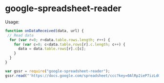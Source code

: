 google-spreadsheet-reader
=========================

Usage:

```js
function onDataReceived(data, url) {
 // Read data
  for (var r=0; r<data.table.rows.length; r++) {
    for (var c=0; c<data.table.rows[r].c.length; c++) {
      data = data.table.rows[r].c[c];
    }
  }
}

var gssr = require("google-spreadsheet-reader");
gssr.read("'https://docs.google.com/spreadsheet/ccc?key=0AlRp2ieP7izLdGFNOERTZW0xLVpROFc3X3FJQ2tSb2c#gid=0", "select A,B", onDataReceived);
```
